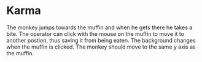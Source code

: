 # Karma
The monkey jumps towards the muffin and when he gets there he takes a bite. 
The operator can click with the mouse on the muffin to move it to another postion, thus saving it from being eaten. The background changes when the muffin is clicked. 
The monkey should move to the same y axis as the muffin.
